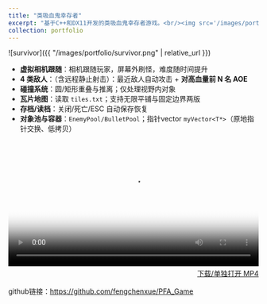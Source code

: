```yaml
---
title: "类吸血鬼幸存者"
excerpt: "基于C++和DX11开发的类吸血鬼幸存者游戏。<br/><img src='/images/portfolio/survivor.png'>"
collection: portfolio
---
```


![survivor]({{ "/images/portfolio/survivor.png" | relative_url }})

- **虚拟相机跟随**：相机跟随玩家，屏幕外刷怪，难度随时间提升
- **4 类敌人**：（含远程静止射击）：最近敌人自动攻击 + **对高血量前 N 名 AOE**
- **碰撞系统**：圆/矩形重叠与推离；仅处理视野内对象
- **瓦片地图**：读取 `tiles.txt`；支持无限平铺与固定边界两版
- **存档/读档**：关闭/死亡/ESC 自动保存恢复
- **对象池与容器**：`EnemyPool/BulletPool`；指针vector `myVector<T*>`（原地指针交换、低拷贝）


<div style="max-width:960px;margin:16px auto">
  <video
    controls
    playsinline
    preload="metadata"
    style="width:100%;height:auto"
    poster='{{ "/images/portfolio/survivor.png" | relative_url }}'>
    <source src='{{ "/video/survivor.mp4" | relative_url }}' type="video/mp4">
    Your browser does not support HTML5 video.
  </video>
  <p style="text-align:right;margin:.25rem 0 0">
    <a href='{{ "/video/survivor.mp4" | relative_url }}'>下载/单独打开 MP4</a>
  </p>
</div>


github链接：https://github.com/fengchenxue/PFA_Game